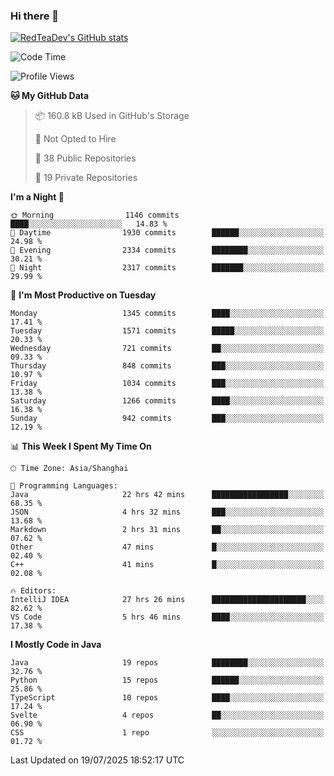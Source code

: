 ### Hi there 👋

<!--
**RedTeaDev/RedTeaDev** is a ✨ _special_ ✨ repository because its `README.md` (this file) appears on your GitHub profile.

Here are some ideas to get you started:

- 🔭 I’m currently working on ...
- 🌱 I’m currently learning ...
- 👯 I’m looking to collaborate on ...
- 🤔 I’m looking for help with ...
- 💬 Ask me about ...
- 📫 How to reach me: ...
- 😄 Pronouns: ...
- ⚡ Fun fact: ...
-->

<!--
[![wakatime](https://wakatime.com/badge/user/6b101ed0-04c0-4490-9283-eb61f2efff96.svg)](https://wakatime.com/@6b101ed0-04c0-4490-9283-eb61f2efff96)
!-->

[![RedTeaDev's GitHub stats](https://github-readme-stats.vercel.app/api?username=RedTeaDev\&include_all_commits=true)](https://github.com/anuraghazra/github-readme-stats)
<!--
[![willianrod's wakatime stats](https://github-readme-stats.vercel.app/api/wakatime?username=RedTeaDev)](https://github.com/anuraghazra/github-readme-stats)
!-->
<!--START_SECTION:waka-->
![Code Time](http://img.shields.io/badge/Code%20Time-3%2C416%20hrs%2040%20mins-blue)

![Profile Views](http://img.shields.io/badge/Profile%20Views-0-blue)

**🐱 My GitHub Data** 

> 📦 160.8 kB Used in GitHub's Storage 
 > 
> 🚫 Not Opted to Hire
 > 
> 📜 38 Public Repositories 
 > 
> 🔑 19 Private Repositories 
 > 
**I'm a Night 🦉** 

```text
🌞 Morning                1146 commits        ████░░░░░░░░░░░░░░░░░░░░░   14.83 % 
🌆 Daytime                1930 commits        ██████░░░░░░░░░░░░░░░░░░░   24.98 % 
🌃 Evening                2334 commits        ████████░░░░░░░░░░░░░░░░░   30.21 % 
🌙 Night                  2317 commits        ███████░░░░░░░░░░░░░░░░░░   29.99 % 
```
📅 **I'm Most Productive on Tuesday** 

```text
Monday                   1345 commits        ████░░░░░░░░░░░░░░░░░░░░░   17.41 % 
Tuesday                  1571 commits        █████░░░░░░░░░░░░░░░░░░░░   20.33 % 
Wednesday                721 commits         ██░░░░░░░░░░░░░░░░░░░░░░░   09.33 % 
Thursday                 848 commits         ███░░░░░░░░░░░░░░░░░░░░░░   10.97 % 
Friday                   1034 commits        ███░░░░░░░░░░░░░░░░░░░░░░   13.38 % 
Saturday                 1266 commits        ████░░░░░░░░░░░░░░░░░░░░░   16.38 % 
Sunday                   942 commits         ███░░░░░░░░░░░░░░░░░░░░░░   12.19 % 
```


📊 **This Week I Spent My Time On** 

```text
🕑︎ Time Zone: Asia/Shanghai

💬 Programming Languages: 
Java                     22 hrs 42 mins      █████████████████░░░░░░░░   68.35 % 
JSON                     4 hrs 32 mins       ███░░░░░░░░░░░░░░░░░░░░░░   13.68 % 
Markdown                 2 hrs 31 mins       ██░░░░░░░░░░░░░░░░░░░░░░░   07.62 % 
Other                    47 mins             █░░░░░░░░░░░░░░░░░░░░░░░░   02.40 % 
C++                      41 mins             █░░░░░░░░░░░░░░░░░░░░░░░░   02.08 % 

🔥 Editors: 
IntelliJ IDEA            27 hrs 26 mins      █████████████████████░░░░   82.62 % 
VS Code                  5 hrs 46 mins       ████░░░░░░░░░░░░░░░░░░░░░   17.38 % 
```

**I Mostly Code in Java** 

```text
Java                     19 repos            ████████░░░░░░░░░░░░░░░░░   32.76 % 
Python                   15 repos            ██████░░░░░░░░░░░░░░░░░░░   25.86 % 
TypeScript               10 repos            ████░░░░░░░░░░░░░░░░░░░░░   17.24 % 
Svelte                   4 repos             ██░░░░░░░░░░░░░░░░░░░░░░░   06.90 % 
CSS                      1 repo              ░░░░░░░░░░░░░░░░░░░░░░░░░   01.72 % 
```




 Last Updated on 19/07/2025 18:52:17 UTC
<!--END_SECTION:waka-->


